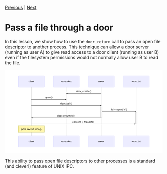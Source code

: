 [Previous](.././A0_result_parameters/) | [Next](.././E0_door_through_door/)

# Pass a file through a door
In this lesson, we show how to use the `door_return` call to pass an open file
descriptor to another process. This technique can allow a door server (running
as user A) to give read access to a door client (running as user B) even if the
filesystem permissions would not normally allow user B to read the file.

![file-through-door](file_through_door.png)

This ability to pass open file descriptors to other processes is a standard (and
clever!) feature of UNIX IPC.
